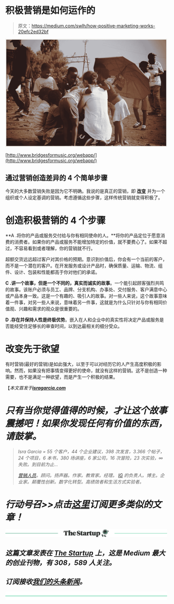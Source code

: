 # 积极营销是如何运作的

> 原文：<https://medium.com/swlh/how-positive-marketing-works-20efc2ed32bf>

![](img/27cf90206019438405c49f125f507080.png)

[http://www.bridgesformusic.org/webapp/](http://www.bridgesformusic.org/webapp/)

## 通过营销创造差异的 4 个简单步骤

今天的大多数营销失败是因为它不明确。我说的是真正的营销，即 [**改变**](https://isragarcia.com/reasons-for-doing-marketing) 并为一个组织或个人设定基调的营销。考虑遵循这些步骤，这样传统营销就变得积极了。

# 创造积极营销的 4 个步骤

**A .将你的产品或服务交付给与你有相同使命的人。**将你的产品定位于愿意消费的消费者。如果你的产品或服务不能增加特定的价值，就不要费心了。如果不超过，不容易看到或者理解，你的营销就不行。

超额交货远远超过客户对其价格的预期。意识到价值后，你会有一个当前的客户，而不是一个潜在的客户。在开发服务或设计产品时，确保质量、运输、物流、组件、设计、包装和性能都高于你对他们的承诺。

**C .讲一个故事，但是一个不同的，真实而诚实的故事**。一个能引起顾客强烈共鸣的故事。该账户必须与员工、品牌、分支机构、办事处、交付服务、客户满意中心或产品本身一致。这是一个有趣的、吸引人的故事。对一些人来说，这个故事意味着一件事，对另一些人来说，意味着另一件事，这就是为什么只针对与你有相同价值观、兴趣和需求的观众是很重要的。

**D .存在并保持人性是终极优势**。嵌入在人和企业中的真实性将决定产品或服务是否能经受住足够长的审查时间，以到达最相关的细分受众。

# 改变先于欲望

有时营销(最好的营销)是如此强大，以至于可以对经历它的人产生高度积极的影响。然而，如果没有把事情变得更好的使命，就没有这样的营销。这不是创造一种需要，也不是满足一种欲望，而是产生一个积极的结果。

【*本文首发于*[***isragarcia.com***](https://isragarcia.com/positive-marketing-works)

# *只有当你觉得值得的时候，才让这个故事震撼吧！如果你发现任何有价值的东西，请鼓掌。*

> *Isra Garcia = 55 个客户，44 个企业建议，398 次发言，3.366 个帖子，24 个项目，6 本书，380 场讲座，6 家公司，16 次冒险，23 次实验，∞失败。到目前为止…*
> 
> *[营销人员](https://isragarcia.com/wp/marketer)。顾问。扬声器。作家。教育家。经理。 [IG](http://thisisig.com) 的负责人。博主。企业家。颠覆性创新。数字化转型。高绩效者和生活方式实验者。*

# *行动号召>>点击[这里](http://feeds.feedburner.com/isragarcia)订阅更多类似的文章！*

*[![](img/308a8d84fb9b2fab43d66c117fcc4bb4.png)](https://medium.com/swlh)*

## *这篇文章发表在 [The Startup](https://medium.com/swlh) 上，这是 Medium 最大的创业刊物，有 308，589 人关注。*

## *订阅接收[我们的头条新闻](http://growthsupply.com/the-startup-newsletter/)。*

*[![](img/b0164736ea17a63403e660de5dedf91a.png)](https://medium.com/swlh)*